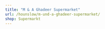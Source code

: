 ```yaml
---
title: "M & A Ghadeer Supermarket"
url: /hounslow/m-und-a-ghadeer-supermarket/
shop: Supermarkt
---
```

